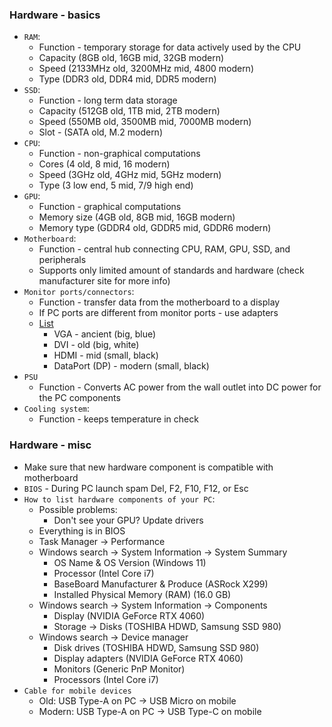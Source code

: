 ### Hardware - basics
* `RAM`:
  * Function - temporary storage for data actively used by the CPU
  * Capacity (8GB old, 16GB mid, 32GB modern)
  * Speed (2133MHz old, 3200MHz mid, 4800 modern)
  * Type (DDR3 old, DDR4 mid, DDR5 modern)
* `SSD`:
  * Function - long term data storage
  * Capacity (512GB old, 1TB mid, 2TB modern)
  * Speed (550MB old, 3500MB mid, 7000MB modern)
  * Slot - (SATA old, M.2 modern)
* `CPU`:
  * Function - non-graphical computations
  * Cores (4 old, 8 mid, 16 modern)
  * Speed (3GHz old, 4GHz mid, 5GHz modern)
  * Type (3 low end, 5 mid, 7/9 high end)
* `GPU`:
  * Function - graphical computations
  * Memory size (4GB old, 8GB mid, 16GB modern)
  * Memory type (GDDR4 old, GDDR5 mid, GDDR6 modern)
* `Motherboard`:
  * Function - central hub connecting CPU, RAM, GPU, SSD, and peripherals
  * Supports only limited amount of standards and hardware (check manufacturer site for more info)
* `Monitor ports/connectors`:
  * Function - transfer data from the motherboard to a display
  * If PC ports are different from monitor ports - use adapters
  * [List](images/monitor-ports-connectors.png)
    * VGA - ancient (big, blue)
    * DVI - old (big, white)
    * HDMI - mid (small, black)
    * DataPort (DP) - modern (small, black)
* `PSU`
  * Function - Converts AC power from the wall outlet into DC power for the PC components
* `Cooling system`:
  * Function - keeps temperature in check

### Hardware - misc
* Make sure that new hardware component is compatible with motherboard
* `BIOS` - During PC launch spam Del, F2, F10, F12, or Esc
* `How to list hardware components of your PC`:
  * Possible problems:
    * Don't see your GPU? Update drivers
  * Everything is in BIOS
  * Task Manager -> Performance
  * Windows search -> System Information -> System Summary
    * OS Name & OS Version (Windows 11)
    * Processor (Intel Core i7)
    * BaseBoard Manufacturer & Produce (ASRock X299)
    * Installed Physical Memory (RAM) (16.0 GB)
  * Windows search -> System Information -> Components
    * Display (NVIDIA GeForce RTX 4060)
    * Storage -> Disks (TOSHIBA HDWD, Samsung SSD 980)
  * Windows search -> Device manager
    * Disk drives (TOSHIBA HDWD, Samsung SSD 980)
    * Display adapters (NVIDIA GeForce RTX 4060)
    * Monitors (Generic PnP Monitor)
    * Processors (Intel Core i7)
* `Cable for mobile devices`
  * Old: USB Type-A on PC -> USB Micro on mobile
  * Modern: USB Type-A on PC -> USB Type-C on mobile
